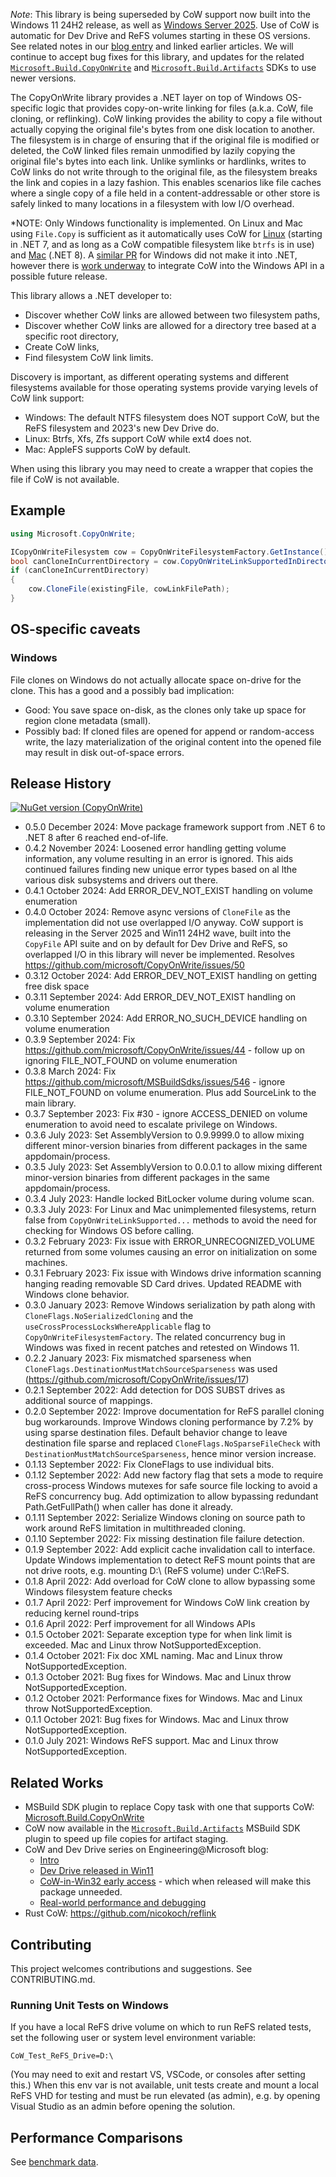 *Note*: This library is being superseded by CoW support now built into the Windows 11 24H2 release, as well as [Windows Server 2025](https://learn.microsoft.com/en-us/windows-server/get-started/whats-new-windows-server-2025#block-cloning-support). Use of CoW is automatic for Dev Drive and ReFS volumes starting in these OS versions. See related notes in our [blog entry](https://devblogs.microsoft.com/engineering-at-microsoft/copy-on-write-performance-and-debugging/) and linked earlier articles. We will continue to accept bug fixes for this library, and updates for the related [`Microsoft.Build.CopyOnWrite`](https://github.com/microsoft/MSBuildSdks/tree/main/src/CopyOnWrite) and [`Microsoft.Build.Artifacts`](https://github.com/microsoft/MSBuildSdks/tree/main/src/Artifacts) SDKs to use newer versions.

The CopyOnWrite library provides a .NET layer on top of Windows OS-specific logic that provides copy-on-write linking for files (a.k.a. CoW, file cloning, or reflinking). CoW linking provides the ability to copy a file without actually copying the original file's bytes from one disk location to another. The filesystem is in charge of ensuring that if the original file is modified or deleted, the CoW linked files remain unmodified by lazily copying the original file's bytes into each link. Unlike symlinks or hardlinks, writes to CoW links do not write through to the original file, as the filesystem breaks the link and copies in a lazy fashion. This enables scenarios like file caches where a single copy of a file held in a content-addressable or other store is safely linked to many locations in a filesystem with low I/O overhead.

*NOTE: Only Windows functionality is implemented. On Linux and Mac using `File.Copy` is sufficient as it automatically uses CoW for [Linux](https://github.com/dotnet/runtime/pull/64264) (starting in .NET 7, and as long as a CoW compatible filesystem like `btrfs` is in use) and [Mac](https://github.com/dotnet/runtime/pull/79243) (.NET 8). A [similar PR](https://github.com/dotnet/runtime/pull/88695) for Windows did not make it into .NET, however there is [work underway](https://devblogs.microsoft.com/engineering-at-microsoft/copy-on-write-in-win32-api-early-access/) to integrate CoW into the Windows API in a possible future release.

This library allows a .NET developer to:

* Discover whether CoW links are allowed between two filesystem paths,
* Discover whether CoW links are allowed for a directory tree based at a specific root directory,
* Create CoW links,
* Find filesystem CoW link limits.

Discovery is important, as different operating systems and different filesystems available for those operating systems provide varying levels of CoW link support:

* Windows: The default NTFS filesystem does NOT support CoW, but the ReFS filesystem and 2023's new Dev Drive do.
* Linux: Btrfs, Xfs, Zfs support CoW while ext4 does not.
* Mac: AppleFS supports CoW by default.

When using this library you may need to create a wrapper that copies the file if CoW is not available.


## Example
```c#
using Microsoft.CopyOnWrite;

ICopyOnWriteFilesystem cow = CopyOnWriteFilesystemFactory.GetInstance();
bool canCloneInCurrentDirectory = cow.CopyOnWriteLinkSupportedInDirectoryTree(Environment.CurrentDirectory);
if (canCloneInCurrentDirectory)
{
    cow.CloneFile(existingFile, cowLinkFilePath);
}
```

## OS-specific caveats

### Windows
File clones on Windows do not actually allocate space on-drive for the clone. This has a good and a possibly bad implication:

* Good: You save space on-disk, as the clones only take up space for region clone metadata (small).
* Possibly bad: If cloned files are opened for append or random-access write, the lazy materialization of the original content into the opened file may result in disk out-of-space errors.


## Release History

[![NuGet version (CopyOnWrite)](https://img.shields.io/nuget/v/CopyOnWrite?style=plastic)](https://www.nuget.org/packages/CopyOnWrite)

* 0.5.0 December 2024: Move package framework support from .NET 6 to .NET 8 after 6 reached end-of-life.
* 0.4.2 November 2024: Loosened error handling getting volume information, any volume resulting in an error is ignored. This aids continued failures finding new unique error types based on al lthe various disk subsystems and drivers out there.
* 0.4.1 October 2024: Add ERROR_DEV_NOT_EXIST handling on volume enumeration
* 0.4.0 October 2024: Remove async versions of `CloneFile` as the implementation did not use overlapped I/O anyway. CoW support is releasing in the Server 2025 and Win11 24H2 wave, built into the `CopyFile` API suite and on by default for Dev Drive and ReFS, so overlapped I/O in this library will never be implemented. Resolves https://github.com/microsoft/CopyOnWrite/issues/50
* 0.3.12 October 2024: Add ERROR_DEV_NOT_EXIST handling on getting free disk space
* 0.3.11 September 2024: Add ERROR_DEV_NOT_EXIST handling on volume enumeration
* 0.3.10 September 2024: Add ERROR_NO_SUCH_DEVICE handling on volume enumeration
* 0.3.9 September 2024: Fix https://github.com/microsoft/CopyOnWrite/issues/44 - follow up on ignoring FILE_NOT_FOUND on volume enumeration
* 0.3.8 March 2024: Fix https://github.com/microsoft/MSBuildSdks/issues/546 - ignore FILE_NOT_FOUND on volume enumeration. Plus add SourceLink to the main library.
* 0.3.7 September 2023: Fix #30 - ignore ACCESS_DENIED on volume enumeration to avoid need to escalate privilege on Windows.
* 0.3.6 July 2023: Set AssemblyVersion to 0.9.9999.0 to allow mixing different minor-version binaries from different packages in the same appdomain/process.
* 0.3.5 July 2023: Set AssemblyVersion to 0.0.0.1 to allow mixing different minor-version binaries from different packages in the same appdomain/process.
* 0.3.4 July 2023: Handle locked BitLocker volume during volume scan.
* 0.3.3 July 2023: For Linux and Mac unimplemented filesystems, return false from `CopyOnWriteLinkSupported...` methods to avoid the need for checking for Windows OS before calling.
* 0.3.2 February 2023: Fix issue with ERROR_UNRECOGNIZED_VOLUME returned from some volumes causing an error on initialization on some machines.
* 0.3.1 February 2023: Fix issue with Windows drive information scanning hanging reading removable SD Card drives. Updated README with Windows clone behavior.
* 0.3.0 January 2023: Remove Windows serialization by path along with `CloneFlags.NoSerializedCloning` and the `useCrossProcessLocksWhereApplicable` flag to `CopyOnWriteFilesystemFactory`. The related concurrency bug in Windows was fixed in recent patches and retested on Windows 11.
* 0.2.2 January 2023: Fix mismatched sparseness when `CloneFlags.DestinationMustMatchSourceSparseness` was used (https://github.com/microsoft/CopyOnWrite/issues/17)
* 0.2.1 September 2022: Add detection for DOS SUBST drives as additional source of mappings.
* 0.2.0 September 2022: Improve documentation for ReFS parallel cloning bug workarounds.
  Improve Windows cloning performance by 7.2% by using sparse destination files.
  Default behavior change to leave destination file sparse and replaced `CloneFlags.NoSparseFileCheck` with `DestinationMustMatchSourceSparseness`,
  hence minor version increase.
* 0.1.13 September 2022: Fix CloneFlags to use individual bits.
* 0.1.12 September 2022: Add new factory flag that sets a mode to require cross-process Windows mutexes for safe source file locking to avoid a ReFS concurrency bug.
  Add optimization to allow bypassing redundant Path.GetFullPath() when caller has done it already.
* 0.1.11 September 2022: Serialize Windows cloning on source path to work around ReFS limitation in multithreaded cloning.
* 0.1.10 September 2022: Fix missing destination file failure detection.
* 0.1.9 September 2022: Add explicit cache invalidation call to interface.
  Update Windows implementation to detect ReFS mount points that are not drive roots, e.g. mounting D:\ (ReFS volume) under C:\ReFS.
* 0.1.8 April 2022: Add overload for CoW clone to allow bypassing some Windows filesystem feature checks
* 0.1.7 April 2022: Perf improvement for Windows CoW link creation by reducing kernel round-trips
* 0.1.6 April 2022: Perf improvement for all Windows APIs
* 0.1.5 October 2021: Separate exception type for when link limit is exceeded. Mac and Linux throw NotSupportedException.
* 0.1.4 October 2021: Fix doc XML naming. Mac and Linux throw NotSupportedException.
* 0.1.3 October 2021: Bug fixes for Windows. Mac and Linux throw NotSupportedException.
* 0.1.2 October 2021: Performance fixes for Windows. Mac and Linux throw NotSupportedException.
* 0.1.1 October 2021: Bug fixes for Windows. Mac and Linux throw NotSupportedException.
* 0.1.0 July 2021: Windows ReFS support. Mac and Linux throw NotSupportedException.

## Related Works
* MSBuild SDK plugin to replace Copy task with one that supports CoW: [Microsoft.Build.CopyOnWrite](https://github.com/microsoft/MSBuildSdks/tree/main/src/CopyOnWrite)
* CoW now available in the [`Microsoft.Build.Artifacts`](https://github.com/microsoft/MSBuildSdks/tree/main/src/Artifacts) MSBuild SDK plugin to speed up file copies for artifact staging.
* CoW and Dev Drive series on Engineering@Microsoft blog:
  * [Intro](https://devblogs.microsoft.com/engineering-at-microsoft/dev-drive-and-copy-on-write-for-developer-performance/)
  * [Dev Drive released in Win11](https://devblogs.microsoft.com/engineering-at-microsoft/dev-drive-is-now-available/)
  * [CoW-in-Win32 early access](https://devblogs.microsoft.com/engineering-at-microsoft/copy-on-write-in-win32-api-early-access/) - which when released will make this package unneeded.
  * [Real-world performance and debugging](https://devblogs.microsoft.com/engineering-at-microsoft/copy-on-write-performance-and-debugging/)
* Rust CoW: https://github.com/nicokoch/reflink

## Contributing
This project welcomes contributions and suggestions. See CONTRIBUTING.md.

### Running Unit Tests on Windows
If you have a local ReFS drive volume on which to run ReFS related tests, set the following user or system level environment variable:

  `CoW_Test_ReFS_Drive=D:\`

(You may need to exit and restart VS, VSCode, or consoles after setting this.)
When this env var is not available, unit tests create and mount a local ReFS VHD for testing and must be run elevated (as admin), e.g. by opening Visual Studio as an admin before opening the solution.


## Performance Comparisons
See [benchmark data](./BenchmarkData/BenchmarkData.md).
